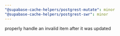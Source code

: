 ```yaml
---
"@supabase-cache-helpers/postgrest-mutate": minor
"@supabase-cache-helpers/postgrest-swr": minor
---
```


properly handle an invalid item after it was updated

